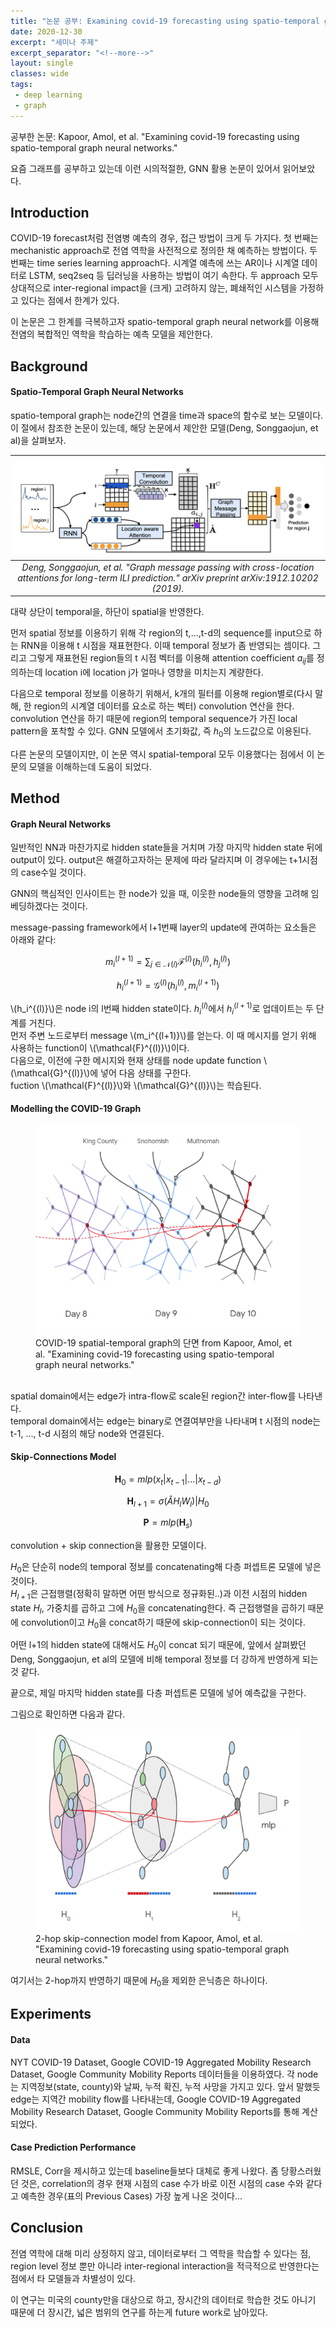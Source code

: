 ```yaml
---
title: "논문 공부: Examining covid-19 forecasting using spatio-temporal graph neural networks"
date: 2020-12-30
excerpt: "세미나 주제"
excerpt_separator: "<!--more-->"
layout: single
classes: wide
tags: 
 - deep learning
 - graph
---
```



공부한 논문: Kapoor, Amol, et al. "Examining covid-19 forecasting using spatio-temporal graph neural networks."

요즘 그래프를 공부하고 있는데 이런 시의적절한, GNN 활용 논문이 있어서 읽어보았다.


## Introduction

COVID-19 forecast처럼 전염병 예측의 경우, 접근 방법이 크게 두 가지다. 첫 번째는 mechanistic approach로 전염 역학을 사전적으로 정의한 채 예측하는 방법이다. 두 번째는 time series learning approach다. 시계열 예측에 쓰는 AR이나 시계열 데이터로 LSTM, seq2seq 등 딥러닝을 사용하는 방법이 여기 속한다. 두 approach 모두 상대적으로 inter-regional impact을 (크게) 고려하지 않는, 폐쇄적인 시스템을 가정하고 있다는 점에서 한계가 있다. 

이 논문은 그 한계를 극복하고자 spatio-temporal graph neural network를 이용해 전염의 복합적인 역학을 학습하는 예측 모델을 제안한다. 



## Background
#### Spatio-Temporal Graph Neural Networks

spatio-temporal graph는 node간의 연결을 time과 space의 함수로 보는 모델이다. 이 절에서 참조한 논문이 있는데, 해당 논문에서 제안한 모델(Deng, Songgaojun, et al)을 살펴보자.


| ![Cola-GNN](https://raw.githubusercontent.com/wey709/wey709.github.io/master/_posts/assets/1230/fig1.png) | 
|:--:| 
| *Deng, Songgaojun, et al. "Graph message passing with cross-location attentions for long-term ILI prediction." arXiv preprint arXiv:1912.10202 (2019).* |     

대략 상단이 temporal을, 하단이 spatial을 반영한다.

먼저 spatial 정보를 이용하기 위해 각 region의 t,...,t-d의 sequence를 input으로 하는 RNN을 이용해 t 시점을 재표현한다. 이때 temporal 정보가 좀 반영되는 셈이다. 그리고 그렇게 재표현된 region들의 t 시점 벡터를 이용해 attention coefficient $a_{ij}$를 정의하는데 location i에 location j가 얼마나 영향을 미치는지 계량한다.

다음으로 temporal 정보를 이용하기 위해서, k개의 필터를 이용해 region별로(다시 말해, 한 region의 시계열 데이터를 요소로 하는 벡터) convolution 연산을 한다. convolution 연산을 하기 때문에 region의 temporal sequence가 가진 local pattern을 포착할 수 있다. GNN 모델에서 초기화값, 즉 $h_0$의 노드값으로 이용된다.

다른 논문의 모델이지만, 이 논문 역시 spatial-temporal 모두 이용했다는 점에서 이 논문의 모델을 이해하는데 도움이 되었다. 


## Method
#### Graph Neural Networks

일반적인 NN과 마찬가지로 hidden state들을 거치며 가장 마지막 hidden state 뒤에 output이 있다. output은 해결하고자하는 문제에 따라 달라지며 이 경우에는 t+1시점의 case수일 것이다. 

GNN의 핵심적인 인사이트는 한 node가 있을 때, 이웃한 node들의 영향을 고려해 임베딩하겠다는 것이다.

message-passing framework에서 l+1번째 layer의 update에 관여하는 요소들은 아래와 같다:

$$m_i^{(l+1)} = \sum_{j\in\mathcal{N}(i)} \mathcal{F}^{(l)}(h_i^{(l)},h_j^{(l)})$$

$$h_i^{(l+1)} = \mathcal{G}^{(l)}(h_i^{(l)},m_i^{(l+1)})$$

\\(h_i^{(l)}\\)은 node i의 l번째 hidden state이다. $h_i^{(l)}$에서 $h_i^{(l+1)}$로 업데이트는 두 단계를 거친다.  
먼저 주변 노드로부터 message \\(m_i^{(l+1)}\\)를 얻는다. 이 때 메시지를 얻기 위해 사용하는 function이 \\(\mathcal{F}^{(l)}\\)이다.  
다음으로, 이전에 구한 메시지와 현재 상태를 node update function \\(\mathcal{G}^{(l)}\\)에 넣어 다음 상태를 구한다.  
fuction \\(\mathcal{F}^{(l)}\\)와 \\(\mathcal{G}^{(l)}\\)는 학습된다.


#### Modelling the COVID-19 Graph


<figure class="align-center">
  <img src="https://raw.githubusercontent.com/wey709/wey709.github.io/master/_posts/assets/1230/fig2.png" alt=""> 
  <figcaption>COVID-19 spatial-temporal graph의 단면 from Kapoor, Amol, et al. "Examining covid-19 forecasting using spatio-temporal graph neural networks." 
  </figcaption>
</figure> 


<br>spatial domain에서는 edge가 intra-flow로 scale된 region간 inter-flow를 나타낸다.<br/> temporal domain에서는 edge는 binary로 연결여부만을 나타내며 t 시점의 node는 t-1, ..., t-d 시점의 해당 node와 연결된다.


#### Skip-Connections Model


$$\mathbf{H}_0 = mlp(x_t|x_{t-1}|...|x_{t-d})$$

$$\mathbf{H}_{l+1} = \sigma(\hat{A}H_lW_l) | H_0 $$

$$\mathbf{P} = mlp(\mathbf{H}_s) $$



convolution + skip connection을 활용한 모델이다.  

$H_0$은 단순히 node의 temporal 정보를 concatenating해 다층 퍼셉트론 모델에 넣은 것이다.  
$H_{l+1}$은 근접행렬(정확히 말하면 어떤 방식으로 정규화된..)과 이전 시점의 hidden state $H_l$, 가중치를 곱하고 그에 $H_0$을 concatenating한다. 즉 근접행렬을 곱하기 때문에 convolution이고 $H_0$을 concat하기 때문에 skip-connection이 되는 것이다.

어떤 l+1의 hidden state에 대해서도 $H_0$이 concat 되기 때문에, 앞에서 살펴봤던 Deng, Songgaojun, et al의 모델에 비해 temporal 정보를 더 강하게 반영하게 되는 것 같다.

끝으로, 제일 마지막 hidden state를 다층 퍼셉트론 모델에 넣어 예측값을 구한다.

그림으로 확인하면 다음과 같다.


<figure class="align-center">
  <img src="https://raw.githubusercontent.com/wey709/wey709.github.io/master/_posts/assets/1230/fig3.png" alt=""> 
  <figcaption>2-hop skip-connection model from Kapoor, Amol, et al. "Examining covid-19 forecasting using spatio-temporal graph neural networks." 
  </figcaption>
</figure> 

여기서는 2-hop까지 반영하기 때문에 $H_0$을 제외한 은닉층은 하나이다.


## Experiments
#### Data

NYT COVID-19 Dataset, Google COVID-19 Aggregated Mobility Research Dataset, Google Community Mobility Reports 데이터들을 이용하였다. 
각 node는 지역정보(state, county)와 날짜, 누적 확진, 누적 사망을 가지고 있다. 앞서 말했듯 edge는 지역간 mobility flow를 나타내는데, Google COVID-19 Aggregated Mobility Research Dataset, Google Community Mobility Reports를 통해 계산되었다.

#### Case Prediction Performance

RMSLE, Corr을 제시하고 있는데 baseline들보다 대체로 좋게 나왔다.
좀 당황스러웠던 것은, correlation의 경우 현재 시점의 case 수가 바로 이전 시점의 case 수와 같다고 예측한 경우(표의 Previous Cases) 가장 높게 나온 것이다...


## Conclusion
전염 역학에 대해 미리 상정하지 않고, 데이터로부터 그 역학을 학습할 수 있다는 점, region level 정보 뿐만 아니라 inter-regional interaction을 적극적으로 반영한다는 점에서 타 모델들과 차별성이 있다.

이 연구는 미국의 county만을 대상으로 하고, 장시간의 데이터로 학습한 것도 아니기 때문에 더 장시간, 넓은 범위의 연구를 하는게 future work로 남아있다.